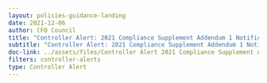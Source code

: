 ```yaml
---
layout: policies-guidance-landing 
date: 2021-12-06
author: CFO Council
title: "Controller Alert: 2021 Compliance Supplement Addendum 1 Notification and 2022 Compliance Supplement Publication Schedule"
subtitle: "Controller Alert: 2021 Compliance Supplement Addendum 1 Notification and 2022 Compliance Supplement Publication Schedule"
doc-link: ../assets/files/Controller Alert 2021 Compliance Supplement Addendum 1 Notification and 2022 Compliance Supplement Publication Schedule.pdf
filters: controller-alerts
type: Controller Alert
---
```

